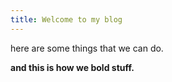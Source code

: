 ```yaml
---
title: Welcome to my blog
---
```


here are some things that we can do.

**and this is how we bold stuff.**
